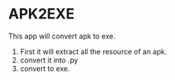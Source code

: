 # APK2EXE
This app will convert apk to exe.

1. First it will extract all the resource of an apk.
2. convert it into .py
3. convert to exe.
